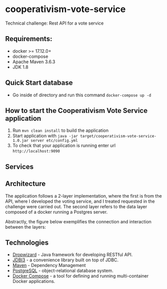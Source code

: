 # cooperativism-vote-service
Technical challenge: Rest API for a vote service

## Requirements:
- docker >= 17.12.0+
- docker-compose
- Apache Maven 3.6.3
- JDK 1.8

## Quick Start database
- Go inside of directory and run this command `docker-compose up -d`

## How to start the Cooperativism Vote Service application

1. Run `mvn clean install` to build the application
2. Start application with `java -jar target/cooperativism-vote-service-1.0.jar server etc/config.yml`
3. To check that your application is running enter url `http://localhost:9090`

## Services

## Architecture

The application follows a 2-layer implementation, where the first is from the API, where I developed the voting service, and I treated requested in the challenge were carried out. The second layer refers to the data layer composed of a docker running a Postgres server.

Abstractly, the figure below exemplifies the connection and interaction between the layers:

## Technologies
- <a href="https://www.dropwizard.io/en/latest/">Dropwizard</a> - Java framework for developing RESTful API.
- <a href="https://jdbi.org/">JDBI3</a> - a convenience library built on top of JDBC.
- <a href="https://maven.apache.org/">Maven</a> - Dependency Management
- <a href="https://www.postgresql.org/">PostgreSQL</a> - object-relational database system.
- <a href="https://docs.docker.com/compose/">Docker Compose</a> - a tool for defining and running multi-container Docker applications.

